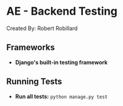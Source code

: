 # AE - Backend Testing

Created By: Robert Robillard

## Frameworks
- **Django's built-in testing framework**

## Running Tests
- <b>Run all tests:</b> `python manage.py test`